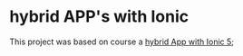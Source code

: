 # hybrid APP's with Ionic

This project was based on course a [hybrid App with Ionic 5](https://www.udemy.com/course/aplicativos-hibridos-com-ionic-5/learn/lecture/16076928#overview);


